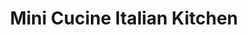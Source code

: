 ---
title: "Mini Cucine Italian Kitchen"
url: /karachi/mini-cucine-italian-kitchen/
shop: furniture
---
